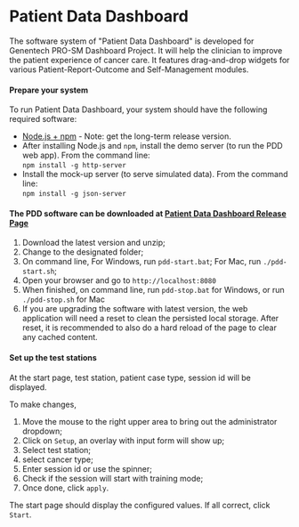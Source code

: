 # Patient Data Dashboard

The software system of "Patient Data Dashboard" is developed for Genentech PRO-SM Dashboard Project. It will help the clinician to improve the patient experience of cancer care. It features drag-and-drop widgets for various Patient-Report-Outcome and Self-Management modules.

#### Prepare your system
To run Patient Data Dashboard, your system should have the following required software:
- [Node.js + npm](https://www.npmjs.com/get-npm) - Note: get the long-term release version.
- After installing Node.js and `npm`, install the demo server (to run the PDD web app). From the command line:  
  `npm install -g http-server`
- Install the mock-up server (to serve simulated data). From the command line:  
    `npm install -g json-server`

#### The PDD software can be downloaded at [Patient Data Dashboard Release Page](https://github.com/kgrid/dashboard/releases)

1. Download the latest version and unzip;
2. Change to the designated folder;
3. On command line,
    For Windows, run `pdd-start.bat`;
    For Mac, run `./pdd-start.sh`;
4. Open your browser and go to `http://localhost:8080`
5. When finished, on command line, run `pdd-stop.bat` for Windows, or run `./pdd-stop.sh` for Mac
6. If you are upgrading the software with latest version, the web application will need a reset to clean the persisted local storage.
After reset, it is recommended to also do a hard reload of the page to clear any cached content.

#### Set up the test stations
At the start page, test station, patient case type, session id will be displayed.

To make changes,
1. Move the mouse to the right upper area to bring out the administrator dropdown;
2. Click on `Setup`, an overlay with input form will show up;
3. Select test station;
4. select cancer type;
5. Enter session id or use the spinner;
6. Check if the session will start with training mode;
7. Once done, click `apply`.

The start page should display the configured values. If all correct, click `Start`. 
